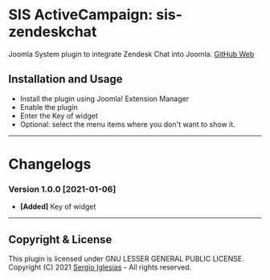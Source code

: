 # SIS ActiveCampaign: sis-zendeskchat
Joomla System plugin to integrate Zendesk Chat into Joomla.
[GitHub Web](https://sergiois.github.io/sis-zendeskchat.html "SIS ZendeskChat")

## Installation and Usage
* Install the plugin using Joomla! Extension Manager
* Enable the plugin
* Enter the Key of widget
* Optional: select the menu items where you don't want to show it.

* * *

# Changelogs

### Version 1.0.0 [2021-01-06]
* **[Added]** Key of widget

* * *

## Copyright & License
This plugin is licensed under GNU LESSER GENERAL PUBLIC LICENSE.
Copyright (C) 2021 [Sergio Iglesias](https://sergioiglesias.net) - All rights reserved.